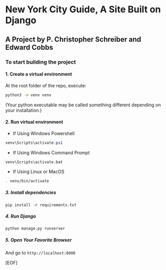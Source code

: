 # New York City Guide, A Site Built on Django

## A Project by P. Christopher Schreiber and Edward Cobbs

### To start building the project

#### 1. Create a virtual environment

At the root folder of the repo, execute:

```bash
python3 -m venv venv
```

(Your python executable may be called something different depending on your installation.)

#### 2. Run virtual environment

- If Using Windows Powershell

```powershell
venv\Scripts\activate.ps1
```

- If Using Windows Command Prompt

```CMD
venv\Scripts\activate.bat
```

- If Using Linux or MacOS

```bash
. venv/bin/activate
```

##### 3. Install dependencies

```any
pip install -r requirements.txt
```

##### 4. Run Django

```any
python manage.py runserver
```

##### 5. Open Your Favorite Browser

And go to `http://localhost:8000`

[EOF]
